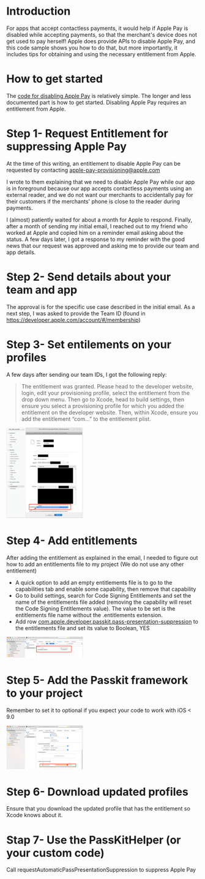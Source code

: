 Introduction
=================

For apps that accept contactless payments, it would help if Apple Pay is disabled while accepting payments, so that the merchant's device does not get used to pay herself!
Apple does provide APIs to disable Apple Pay, and this code sample shows you how to do that, but more importantly, it includes tips for obtaining and using the necessary entitlement from Apple.


How to get started
==================

The [code for disabling Apple Pay](https://developer.apple.com/documentation/passkit/pkpasslibrary/1617078-requestautomaticpasspresentation) is relatively simple. The longer and less documented part is how to get started.
Disabling Apple Pay requires an entitlement from Apple.


Step 1- Request Entitlement for suppressing Apple Pay
=====================================================

At the time of this writing, an entitlement to disable Apple Pay can be requested by contacting apple-pay-provisioning@apple.com

I wrote to them explaining that we need to disable Apple Pay while our app is in foreground because our app accepts contactless payments using an external reader, and we do not want our merchants to accidentally pay for their customers if the merchants' phone is close to the reader during payments.

I (almost) patiently waited for about a month for Apple to respond. Finally, after a month of sending my initial email, I reached out to my friend who worked at Apple and copied him on a reminder email asking about the status. A few days later, I got a response to my reminder with the good news that our request was approved and asking me to provide our team and app details.

Step 2- Send details about your team and app
============================================

The approval is for the specific use case described in the initial email. As a next step, I was asked to provide the Team ID (found in https://developer.apple.com/account/#/membership)

Step 3- Set entilements on your profiles
========================================

A few days after sending our team IDs, I got the following reply:

> The entitlement was granted. Please head to the developer website, login, edit your provisioning profile, select the entitlement from the drop down menu.
> Then go to Xcode, head to build settings, then ensure you select a provisioning profile for which you added the entitlement on the developer website.
> Then, within Xcode, ensure you add the entitlement “com…” to the entitlement plist.

<img src="images/ApplePaySuppressionEntitlement.png" width="200">

Step 4- Add entitlements
========================

After adding the entitlement as explained in the email, I needed to figure out how to add an entitlements file to my project (We do not use any other entitlement)

* A quick option to add an empty entitlements file is to go to the capabilities tab and enable some capability, then remove that capability
* Go to build settings, search for Code Signing Entitlements and set the name of the entitlements file added (removing the capability will reset the Code Signing Entitlements value). The value to be set is the entitlements file name without the .entitlements extension.
* Add row [com.apple.developer.passkit.pass-presentation-suppression](https://developer.apple.com/library/content/documentation/Miscellaneous/Reference/EntitlementKeyReference/ApplePayandPassKitEntitlements/ApplePayandPassKitEntitlements.html) to the entitlements file and set its value to Boolean, YES

<img src="images/Entitlements.png" width="200">

Step 5- Add the Passkit framework to your project
=================================================

Remember to set it to optional if you expect your code to work with iOS < 9.0

<img src="images/PasskitOptional.png" width="200">


Step 6- Download updated profiles
=================================

Ensure that you download the updated profile that has the entitlement so Xcode knows about it.


Stap 7- Use the PassKitHelper (or your custom code)
===================================================

Call requestAutomaticPassPresentationSuppression to suppress Apple Pay


